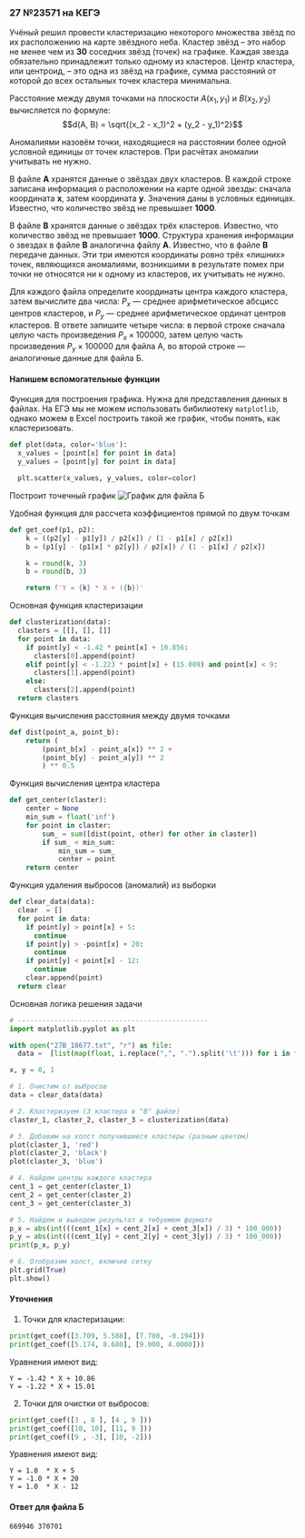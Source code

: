 
### 27 №23571 на КЕГЭ

Учёный решил провести кластеризацию некоторого множества звёзд по их расположению на карте звёздного неба. Кластер звёзд – это набор не менее чем из **30** соседних звёзд (точек) на графике. Каждая звезда обязательно принадлежит только одному из кластеров. Центр кластера, или центроид, – это одна из звёзд на графике, сумма расстояний от которой до всех остальных точек кластера минимальна.

Расстояние между двумя точками на плоскости $A(x_1, y_1)$ и $B(x_2, y_2)$ вычисляется по формуле: $$d(A, B) = \sqrt{(x_2 - x_1)^2 + (y_2 - y_1)^2}$$

Аномалиями назовём точки, находящиеся на расстоянии более одной условной единицы от точек кластеров. При расчётах аномалии учитывать не нужно.

В файле **А** хранятся данные о звёздах двух кластеров. В каждой строке записана информация о расположении на карте одной звезды: сначала координата **х**, затем координата **у**. Значения даны в условных единицах. Известно, что количество звёзд не превышает **1000**.

В файле **В** хранятся данные о звёздах трёх кластеров. Известно, что количество звёзд не превышает **1000**. Структура хранения информации о звездах в файле **В** аналогична файлу **А**.
Известно, что в файле  **В** передаче данных. Эти три имеются координаты ровно трёх «лишних» точек, являющихся аномалиями, возникшими в результате помех при точки не относятся ни к одному из кластеров, их учитывать не нужно.

Для каждого файла определите координаты центра каждого кластера, затем вычислите два числа: ${P_x}$ — среднее арифметическое абсцисс центров кластеров, и ${P_y}$ — среднее арифметическое ординат центров кластеров. В ответе запишите четыре числа: в первой строке сначала целую часть произведения ${P_x \times 100000}$, затем целую часть произведения ${P_y \times 100000}$ для файла А, во второй строке — аналогичные данные для файла Б.

#### Напишем вспомогательные функции

Функция для построения графика. Нужна для представления данных в файлах. На ЕГЭ мы не можем использовать бибилиотеку `matplotlib`, однако можем в Excel построить такой же график, чтобы понять, как кластеризовать.

```python
def plot(data, color='blue'):
  x_values = [point[x] for point in data]
  y_values = [point[y] for point in data]  

  plt.scatter(x_values, y_values, color=color)
```

Построит точечный график
![График для файла Б](/ansbook/src/assets/types/type_27/babacapa/image.png)

Удобная функция для рассчета коэффициентов прямой по двум точкам
```python
def get_coef(p1, p2):
    k = ((p2[y] - p1[y]) / p2[x]) / (1 - p1[x] / p2[x])
    b = (p1[y] - (p1[x] * p2[y]) / p2[x]) / (1 - p1[x] / p2[x])

    k = round(k, 3)
    b = round(b, 3)

    return f'Y = {k} * X + ({b})'
```

Основная функция кластеризации
```python
def clusterization(data):
  clasters = [[], [], []]
  for point in data:
    if point[y] < -1.42 * point[x] + 10.856:
      clasters[0].append(point)
    elif point[y] < -1.223 * point[x] + (15.009) and point[x] < 9:
      clasters[1].append(point)
    else:
      clasters[2].append(point)
  return clasters
```

Функция вычисления расстояния между двумя точками
```python
def dist(point_a, point_b):
    return (
        (point_b[x] - point_a[x]) ** 2 + 
        (point_b[y] - point_a[y]) ** 2
        ) ** 0.5
```

Функция вычисления центра кластера
```python
def get_center(claster):
    center = None
    min_sum = float('inf')
    for point in claster:
        sum_ = sum([dist(point, other) for other in claster])
        if sum_ < min_sum:
            min_sum = sum_
            center = point
    return center
```

Функция удаления выбросов (аномалий) из выборки
```python
def clear_data(data):
  clear  = []
  for point in data:
    if point[y] > point[x] + 5:
      continue
    if point[y] > -point[x] + 20:
      continue
    if point[y] < point[x] - 12:
      continue
    clear.append(point)
  return clear

```

Основная логика решения задачи
```python
# -----------------------------------------------
import matplotlib.pyplot as plt

with open("27B_18677.txt", "r") as file:
  data =  [list(map(float, i.replace(",", ".").split('\t'))) for i in file.readlines()]

x, y = 0, 1

# 1. Очистим от выбросов
data = clear_data(data)

# 2. Кластеризуем (3 кластера в "В" файле)
claster_1, claster_2, claster_3 = clusterization(data)

# 3. Добавим на холст получившиеся кластеры (разным цветом)
plot(claster_1, 'red')
plot(claster_2, 'black')
plot(claster_3, 'blue')

# 4. Найдем центры каждого кластера
cent_1 = get_center(claster_1)
cent_2 = get_center(claster_2)
cent_3 = get_center(claster_3)

# 5. Найдем и выведем результат в тебуемом формате 
p_x = abs(int(((cent_1[x] + cent_2[x] + cent_3[x]) / 3) * 100_000))
p_y = abs(int(((cent_1[y] + cent_2[y] + cent_3[y]) / 3) * 100_000))
print(p_x, p_y)

# 6. Отобразим холст, включив сетку
plt.grid(True)
plt.show()
```

#### Уточнения
1) Точки для кластеризации:
```python
print(get_coef([3.709, 5.588], [7.780, -0.194]))
print(get_coef([5.174, 8.680], [9.000, 4.0000]))
```

Уравнения имеют вид:
```
Y = -1.42 * X + 10.86
Y = -1.22 * X + 15.01
```

2) Точки для очистки от выбросов:
```python
print(get_coef([3 , 8 ], [4 , 9 ]))
print(get_coef([10, 10], [11, 9 ]))
print(get_coef([9 , -3], [10, -2]))
```

Уравнения имеют вид:
```
Y = 1.0  * X + 5
Y = -1.0 * X + 20
Y = 1.0  * X - 12
```

#### Ответ для файла Б
```
669946 370701
```